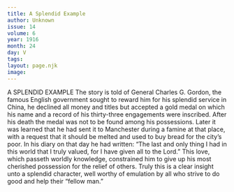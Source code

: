 ```yaml
---
title: A Splendid Example
author: Unknown
issue: 14
volume: 6
year: 1916
month: 24
day: V
tags:
layout: page.njk
image:
---
```

A SPLENDID EXAMPLE      The story is told of General Charles G. Gordon, the famous English government sought to reward him for his splendid service in China, he declined all money and titles but accepted a gold medal on which his name and a record of his thirty-three engagements were inscribed. After his death the medal was not to be found among his possessions. Later it was learned that he had sent it to Manchester during a famine at that place, with a request that it should be melted and used to buy bread for the city’s poor.      In his diary on that day he had written:       “The last and only thing I had in this world that I truly valued, for I have given all to the Lord.” This love, which passeth worldly knowledge, constrained him to give up his most cherished possession for the relief of others.      Truly this is a clear insight unto a splendid character, well worthy of emulation by all who strive to do good and help their “fellow man.”


